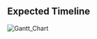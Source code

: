 Expected Timeline
------------------


![Gantt_Chart](https://user-images.githubusercontent.com/52797621/117619120-ae250200-b190-11eb-8b8e-6c48b12c6985.jpg)


